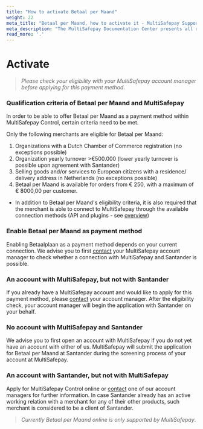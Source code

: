 ```yaml
---
title: "How to activate Betaal per Maand"
weight: 22
meta_title: "Betaal per Maand, how to activate it - MultiSafepay Support"
meta_description: "The MultiSafepay Documentation Center presents all relevant information about our Plugins and API. You can also find support pages for Payment Methods, Tools and General Questions as well as the contact details of our Support and Integration Teams."
read_more: '.'
---
```

# Activate
>_Please check your eligibility with your MultiSafepay account manager before applying for this payment method._

### Qualification criteria of Betaal per Maand and MultiSafepay

In order to be able to offer Betaal per Maand as a payment method within MultiSafepay Control, certain criteria need to be met.

Only the following merchants are eligible for Betaal per Maand:

1. Organizations with a Dutch Chamber of Commerce registration (no exceptions possible)
2. Organization yearly turnover >€500.000 (lower yearly turnover is possible upon agreement with Santander)
3. Selling goods and/or services to European citizens with a residence/ delivery address in Netherlands (no exceptions possible)
4. Betaal per Maand is available for orders from € 250, with a maximum of € 8000,00 per customer.

* In addition to Betaal per Maand's eligibility criteria, it is also required that the merchant is able to connect to MultiSafepay through the available connection methods (API and plugins - see [overview](https://docs.multisafepay.com))

### Enable Betaal per Maand as payment method

Enabling Betaalplaan as a payment method depends on your current connection. We advise you to first [contact](<mailto:sales@multisafepay.com>) your MultiSafepay account manager to check whether a connection with MultiSafepay and Santander is possible.

### An account with MultiSafepay, but not with Santander

If you already have a MultiSafepay account and would like to apply for this payment method, please [contact](<mailto:sales@multisafepay.com>) your account manager. After the eligibility check, your account manager will begin the application with Santander on your behalf.

### No account with MultiSafepay and Santander

We advise you to first open an account with MultiSafepay if you do not yet have an account with either of us. MultiSafepay will submit the application for Betaal per Maand at Santander during the screening process of your account at MultiSafepay.

### An account with Santander, but not with MultiSafepay

Apply for MultiSafepay Control online or [contact](<mailto:sales@multisafepay.com>) one of our account managers for further information.
In case Santander already has an active working relation with a merchant for any of their other products, such merchant is considered to be a client of Santander.

>_Currently Betaal per Maand online is only supported by MultiSafepay_.
